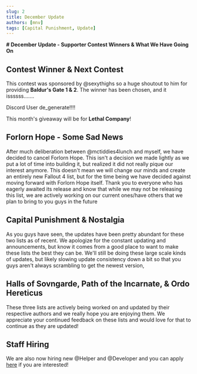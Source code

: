 ```yaml
---
slug: 2
title: December Update
authors: [mnv]
tags: [Capital Punishment, Update]
---
```


**# December Update - Supporter Contest Winners & What We Have Going On**

## **Contest Winner & Next Contest**

This contest was sponsored by @sexythighs so a huge shoutout to him for providing **Baldur's Gate 1 & 2**. The winner has been chosen, and it issssss.......

Discord User de_generate!!!! 

This month's giveaway will be for **Lethal Company**! 

## **Forlorn Hope - Some Sad News**

After much deliberation between @mctiddies4lunch and myself, we have decided to cancel Forlorn Hope. This isn't a decision we made lightly as we put a lot of time into building it, but realized it did not really pique our interest anymore. This doesn't mean we will change our minds and create an entirely new Fallout 4 list, but for the time being we have decided against moving forward with Forlorn Hope itself. Thank you to everyone who has eagerly awaited its release and know that while we may not be releasing this list, we are actively working on our current ones/have others that we plan to bring to you guys in the future

## **Capital Punishment & Nostalgia**

As you guys have seen, the updates have been pretty abundant for these two lists as of recent. We apologize for the constant updating and announcements, but know it comes from a good place to want to make these lists the best they can be. We'll still be doing these large scale kinds of updates, but likely slowing update consistency down a bit so that you guys aren't always scrambling to get the newest version,

## **Halls of Sovngarde, Path of the Incarnate, & Ordo Hereticus**

These three lists are actively being worked on and updated by their respective authors and we really hope you are enjoying them. We appreciate your continued feedback on these lists and would love for that to continue as they are updated!

## **Staff Hiring**

We are also now hiring new @Helper and @Developer and you can apply [here](https://dyno.gg/form/a64b9852) if you are interested!
